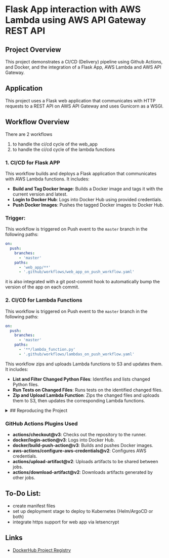 # Flask App interaction with AWS Lambda using AWS API Gateway REST API

## Project Overview

This project demonstrates a CI/CD (Delivery) pipeline using Github Actions, and Docker, and the integration of a Flask App, AWS Lambda and AWS API Gateway. 

## Application
This project uses a Flask web application that communicates with HTTP requests to a REST API on AWS API Gateway and uses Gunicorn as a WSGI.

## Workflow Overview
There are 2 workflows
 1. to handle the ci/cd cycle of the web_app
 2. to handle the ci/cd cycle of the lambda functions

### 1. CI/CD for Flask APP

This workflow builds and deploys a Flask application that communicates with AWS Lambda functions. It includes:

- **Build and Tag Docker Image**: Builds a Docker image and tags it with the current version and latest.
- **Login to Docker Hub**: Logs into Docker Hub using provided credentials.
- **Push Docker Images**: Pushes the tagged Docker images to Docker Hub.

### Trigger:
This workflow is triggered on Push event to the `master` branch in the following paths:
```yaml
on:
  push:
    branches:
      - 'master'
    paths:
      - 'web_app/**'
      - '.github/workflows/web_app_on_push_workflow.yaml'
```
it is also integrated with a git post-commit hook to automatically bump the version of the app on each commit. 

### 2. CI/CD for Lambda Functions
This workflow is triggered on Push event to the `master` branch in the following paths:
```yaml
on:
  push:
    branches:
      - 'master'
    paths:
      - '**/lambda_function.py'
      - '.github/workflows/lambdas_on_push_workflow.yaml'
```
This workflow zips and uploads Lambda functions to S3 and updates them. It includes:

- **List and Filter Changed Python Files**: Identifies and lists changed Python files.
- **Run Tests on Changed Files**: Runs tests on the identified changed files.
- **Zip and Upload Lambda Function**: Zips the changed files and uploads them to S3, then updates the corresponding Lambda functions.


<details>
<summary>## Reproducing the Project</summary>

## Lambda Functions:
### Overview
- **lambda-Backup**
  - `lambda_function.py`: runs on a cronjob to backup the S3 bucket containing the lambda functions daily, weekly and monthly

```markdown
    | Required Environment Variables | Description |
    | --- | --- |
    |`SOURCE_BUCKET` | Name of Lambda functions' S3 Bucket |
    |`BACKUP_BUCKET` | Name of backup S3 Bucket |

    | Required Trigger |
    | --- | --- |
    |  `EventBridge` | Daily |
    |  `EventBridge` | Weekly |
    |  `EventBridge` | Monthly |
```
- **csv_to_excel**
  - `lambda_function.py`: Converts CSV files to Excel format.
      
- **lambda_discord_msg**
  - `lambda_function.py`: Sends messages to a Discord channel via a webhook URL.

    Required Environment Variables:
      - 
      `DISCORD_URL` | Discord Webhook Url

- **gitlab_create_user**
  - `lambda_function.py`: using a google sheet to obtain user credentials, Creates a new user, group and project in GitLab and adds the user to the new group as a reporter, using the GitLab API.

    Required Environment Variables:
      -
      `GITLAB_TOKEN`      | GitLab PAT to manage users, groups, and projects
      `GITLAB_INSTANCE_ID`| your aws instance id, used to retrieve public ip
      `GITLAB_GROUP_NAME` | Generic String
      `GITLAB_GROUP_DESC` | Generic String

    Required Google Sheets fields:
      -
      `email`
      `password`
      `username`
      `name`

      
- **gitlab_new_project**
  - `lambda_function.py`: Creates a python script from a template and uploads it to S3, and provides the user with the downloads link, the script then creates a new directory with a blank file of the user's choosing, and new project in GitLab using the GitLab API, and pushes the file to the newly opened project.

    Required Environment Variables:
      -
      `BUCKET_NAME`       | aws S3 bucket that stores executable script
      `REGION`            | aws region where your S3 bucket is in
      `GITLAB_TOKEN`      | GitLab PAT to create a project
      `GITLAB_INSTANCE_ID`| your aws instance id, used to retrieve public ip
      `GITLAB_USER`       | username that will own the project
      
- **wikipedia_func**
  - `lambda_function.py`: Fetches the selected subject's Wikipedia's top pages, and stores it in an S3 file for history.
    Required Environment Variables:
      -
      `BUCKET_NAME`       | name of bucket to store wiki search history
      `FILE_KEY`          | key to history file

### Setting Up AWS Lambda Function

1. **Create a Lambda Function**:
  - Navigate to Lambda in the AWS Management Console.
  - Click "Create Function" and choose "Author from scratch".
  - Enter the function name and select the default runtime (e.g., Python 3.12).
2. **Set Environment Variables**:
  - In the Configuration tab, select "Environment variables".
  - Add the required key-value pairs.
3. **Set Permissions**:
  - In the Configuration tab, select "Permissions".
  - Ensure the Lambda function has the necessary IAM role with permissions to execute and log to CloudWatch, remeber to grant least privilaged permissions.
4. **Set Timeout**:
  - In the Configuration tab, select "General configuration".
  - set the timeout so the lambda functio has enough time to execute

### Setting Up AWS API Gateway

1. **Create an API**:
  - Navigate to API Gateway in the AWS Management Console.
  - Click "Create API" and select "REST API".
2. **Create a Resource**:
  - Define the paths for your resources.
3. **Create a Method**:
  - Choose an HTTP method (e.g., GET, POST) and set it up with the appropriate integration request/response configurations.
4. **Integrate with Lambda**:
  - In the Integration section, select "Lambda Function" and choose your Lambda function.
5. **Set up binary types**:
  - Configure the API Settings > Binary media types as needed.
6. **Deploy API**:
  - Deploy the API to the stage of your choosing and get the URLs you need for the .env file

### Flask Application:
**web_app**
  - `app.py`: A simple Flask web application demonstrating AWS Lambda integration use AWS API Gateway REST API.

## Web_App Dockerfile
- **Base Image**: Uses `python:alpine3.19` for a lightweight Python environment.
- **Work Directory**: Sets the working directory to `/home/lambda_app_user`.
- **Install Dependencies**: Copies `requirements.txt` and installs Python dependencies without cache.
- **Copy Source Code**: Copies the source code to the working directory.
- **Run Application**: Uses Gunicorn to run the Flask application with 4 workers, binding to port 8000.

## Setup
1. **Clone the Repository**:
    ```bash
    git clone https://github.com/Evgeny-Nik/project_aws_lambda_app.git
    cd project_aws_lambda_app
    ```
2. **Setup the .env file**:
    ```bash
    touch web_app/.env
    ```

#### Environment Variables Example (.env-example)

The`.env` file in your web_app directory should have the following example values:

```
LAMBDA_CSV = "<AWS_API_Gateway_Link_goes_here>/csv"
LAMBDA_DISCORD = "<AWS_API_Gateway_Link_goes_here>/discord"
LAMBDA_GITLAB_USER = "<AWS_API_Gateway_Link_goes_here>/gitlab_create_user"
LAMBDA_GITLAB_PROJECT = "<AWS_API_Gateway_Link_goes_here>/gitlab_create_project"
LAMBDA_WIKI = "<AWS_API_Gateway_Link_goes_here>/wiki"
```
3. **Trigger the workflow to build the app**:
- Push changes to the `master` branch.
- see triggers [here](#trigger)

4. **Deploy the app to env of your choosing**
- to run web app locally:

```bash
docker run ${DOCKERHUB_USERNAME}/github_app:latest
```
</details>

### GitHub Actions Plugins Used

- **actions/checkout@v3**: Checks out the repository to the runner.
- **docker/login-action@v3**: Logs into Docker Hub.
- **docker/build-push-action@v3**: Builds and pushes Docker images.
- **aws-actions/configure-aws-credentials@v2**: Configures AWS credentials.
- **actions/upload-artifact@v2**: Uploads artifacts to be shared between jobs.
- **actions/download-artifact@v2**: Downloads artifacts generated by other jobs.

## To-Do List:
- create manifest files
- set up deployment stage to deploy to Kubernetes (Helm/ArgoCD or both)
- integrate https support for web app via letsencrypt

## Links

- [DockerHub Project Registry](https://hub.docker.com/repository/docker/evgenyniko/lambda_app_app)